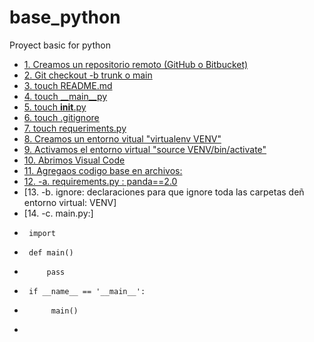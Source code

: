# base_python
Proyect basic for python

- [1. Creamos un repositorio remoto (GitHub o Bitbucket)](#Creamos)
- [2. Git checkout -b trunk o main](#Creamos)
- [3. touch README.md](#Creamos)
- [4. touch __main__py](#Creamos)
- [5. touch __init__.py](#Creamos)
- [6. touch .gitignore](#Creamos)
- [7. touch requeriments.py](#Creamos)
- [8. Creamos un entorno vitual "virtualenv VENV"](#Creamos)
- [9. Activamos el entorno virtual "source VENV/bin/activate"](#Creamos)
- [10. Abrimos Visual Code](#Creamos)
- [11. Agregaos codigo base en archivos:](#Creamos)
- [12.   -a. requirements.py : panda==2.0](#Creamos)
- [13.   -b. ignore: declaraciones para que ignore toda las carpetas deñ entorno virtual: VENV]
- [14.   -c. main.py:]
-      import
-      def main()
-          pass
-      if __name__ == '__main__':
-           main()
- 
